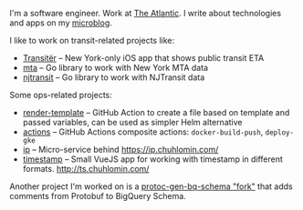 I'm a software engineer. Work at [The Atlantic](https://github.com/theatlantic).
I write about technologies and apps on my [microblog](https://chuhlomin.com/blog/index.html).

I like to work on transit-related projects like:
- [Transitër](https://transiter.app) – New York-only iOS app that shows public transit ETA
- [mta](https://github.com/errornil/mta) – Go library to work with New York MTA data
- [njtransit](https://github.com/errornil/njtransit) – Go library to work with NJTransit data

Some ops-related projects:
- [render-template](https://github.com/chuhlomin/render-template) – GitHub Action to create a file based on template and passed variables, can be used as simpler Helm alternative
- [actions](https://github.com/chuhlomin/actions) – GitHub Actions composite actions: `docker-build-push`, `deploy-gke`
- [ip](https://github.com/chuhlomin/ip) – Micro-service behind https://ip.chuhlomin.com/
- [timestamp](https://github.com/chuhlomin/timestamp) – Small VueJS app for working with timestamp in different formats. http://ts.chuhlomin.com/

Another project I'm worked on is a [protoc-gen-bq-schema "fork"](https://github.com/chuhlomin/protoc-gen-bq-schema) that adds comments from Protobuf to BigQuery Schema.

